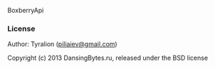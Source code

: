 BoxberryApi


### License

Author: Tyralion (piliaiev@gmail.com)

Copyright (c) 2013 DansingBytes.ru, released under the BSD license
